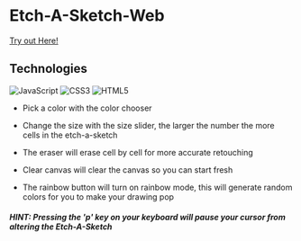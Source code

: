 # Etch-A-Sketch-Web
[Try out Here!](https://inspiring-gumption-0c3a95.netlify.app/)

## Technologies
![JavaScript](https://img.shields.io/badge/javascript-%23323330.svg?style=for-the-badge&logo=javascript&logoColor=%23F7DF1E) ![CSS3](https://img.shields.io/badge/css3-%231572B6.svg?style=for-the-badge&logo=css3&logoColor=white) ![HTML5](https://img.shields.io/badge/html5-%23E34F26.svg?style=for-the-badge&logo=html5&logoColor=white)

* Pick a color with the color chooser 

* Change the size with the size slider, the larger the number the more cells in the etch-a-sketch

* The eraser will erase cell by cell for more accurate retouching

* Clear canvas will clear the canvas so you can start fresh

* The rainbow button will turn on rainbow mode, this will generate random colors for you to make your drawing pop

##### HINT: Pressing the 'p' key on your keyboard will pause your cursor from altering the Etch-A-Sketch
